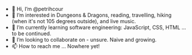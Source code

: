 - 👋 Hi, I’m @petrihcour
- 👀 I’m interested in Dungeons & Dragons, reading, travelling, hiking (when it's not 105 degrees outside), and live music. 
- 🌱 I’m currently learning software engineering: JavaScript, CSS, HTML ... to be continued. 
- 💞️ I’m looking to collaborate on - unsure. Naive and growing. 
- 📫 How to reach me ... Nowhere yet! 

<!---
petrihcour/petrihcour is a ✨ special ✨ repository because its `README.md` (this file) appears on your GitHub profile.
You can click the Preview link to take a look at your changes.
--->
